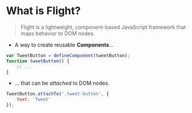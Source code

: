 # What is Flight?

> Flight is a lightweight, component-based JavaScript framework that maps behavior to DOM nodes.

-  A way to create reusable **Components**&hellip;

```js
var TweetButton = defineComponent(tweetButton);
function tweetButton() {
    // ...
}
```

- &hellip; that can be *attached* to DOM nodes.

```js
TweetButton.attachTo('.tweet-button', {
    text: 'Tweet'
});
```
